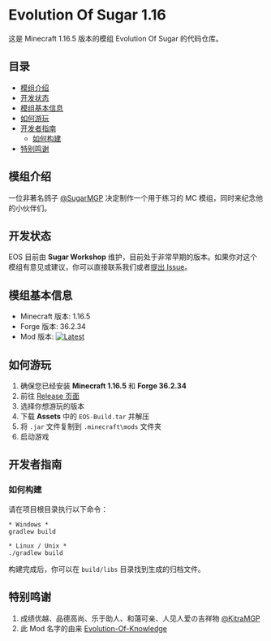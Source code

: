 # Evolution Of Sugar 1.16

这是 Minecraft 1.16.5 版本的模组 Evolution Of Sugar 的代码仓库。

## 目录

- [模组介绍](#模组介绍)
- [开发状态](#开发状态)
- [模组基本信息](#模组基本信息)
- [如何游玩](#如何游玩)
- [开发者指南](#开发者指南)
    - [如何构建](#如何构建)
- [特别鸣谢](#特别鸣谢)

## 模组介绍

一位非著名鸽子 [@SugarMGP](https://github.com/SugarMGP) 决定制作一个用于练习的 MC 模组，同时来纪念他的小伙伴们。

## 开发状态

EOS 目前由 **Sugar Workshop** 维护，目前处于非常早期的版本。如果你对这个模组有意见或建议，你可以直接联系我们或者[提出 Issue](https://github.com/SugarWorkshop/Evolution-Of-Sugar/issues)。

## 模组基本信息

- Minecraft 版本: 1.16.5
- Forge 版本: 36.2.34
- Mod 版本: [![Latest](https://img.shields.io/github/v/release/SugarWorkshop/Evolution-Of-Sugar?include_prereleases)](https://github.com/SugarWorkshop/Evolution-Of-Sugar/releases)

## 如何游玩

1. 确保您已经安装 **Minecraft 1.16.5** 和 **Forge 36.2.34**
2. 前往 [Release 页面](https://github.com/SugarWorkshop/Evolution-Of-Sugar/releases)
3. 选择你想游玩的版本
4. 下载 **Assets** 中的 `EOS-Build.tar` 并解压
5. 将 `.jar` 文件复制到 `.minecraft\mods` 文件夹
6. 启动游戏

## 开发者指南

### 如何构建

请在项目根目录执行以下命令：

```
* Windows *
gradlew build

* Linux / Unix *
./gradlew build
```

构建完成后，你可以在 `build/libs` 目录找到生成的归档文件。

## 特别鸣谢

1. 成绩优越、品德高尚、乐于助人、和蔼可亲、人见人爱の吉祥物 [@KitraMGP](https://github.com/zi-jing)
2. 此 Mod 名字的由来 [Evolution-Of-Knowledge](https://github.com/gonggongjohn/Evolution-Of-Knowledge)
